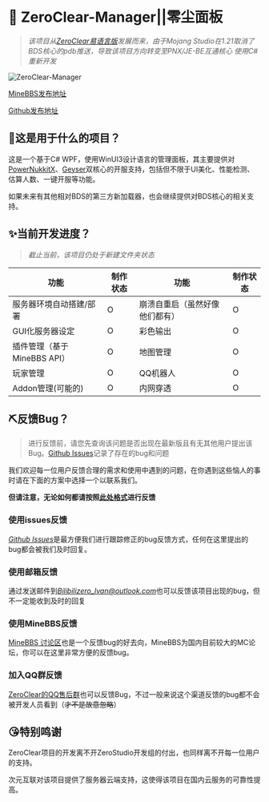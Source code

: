 # 🚀 ZeroClear-Manager||零尘面板
>*该项目从[ZeroClear易语言版](https://github.com/Litezero/ZeroClear-Manager)发展而来，由于Mojang Studio在1.21取消了BDS核心的pdb推送，导致该项目方向转变至PNX/JE-BE互通核心*
>*使用C#重新开发*

![ZeroClear-Manager](https://socialify.git.ci/Litezero/ZeroClear-Manager-Net/image?description=1&descriptionEditable=%E6%96%B0%E6%97%B6%E4%BB%A3BDS%E6%9C%8D%E5%8A%A1%E5%99%A8%E7%AE%A1%E7%90%86%E9%9D%A2%E6%9D%BF&font=Raleway&forks=1&issues=1&language=1&logo=https%3A%2F%2Fs1.ax1x.com%2F2022%2F11%2F11%2FzCmh0e.png&name=1&pattern=Floating%20Cogs&pulls=1&stargazers=1&theme=Light)

[MineBBS发布地址](https://www.minebbs.com/resources/zeroclear-bds.1820/)

[Github发布地址](https://github.com/Litezero/ZeroClear-Manager-Net/)


## 🤔这是用于什么的项目？

这是一个基于C# WPF，使用WinUI3设计语言的管理面板，其主要提供对[PowerNukkitX](https://github.com/PowerNukkitX/PowerNukkitX)、[Geyser](https://github.com/GeyserMC/Geyser)双核心的开服支持，包括但不限于UI美化、性能检测、估算人数、一键开服等功能。

如果未来有其他相对BDS的第三方新加载器，也会继续提供对BDS核心的相关支持。

## ✨当前开发进度？

> *截止当前，该项目仍处于新建文件夹状态*

| 功能 | 制作状态 | 功能 | 制作状态 |
| --- | --- | --- | --- |
| 服务器环境自动搭建/部署 | O | 崩溃自重启（虽然好像他们都有） | O |
| GUI化服务器设定 | O | 彩色输出 | O |
| 插件管理（基于MineBBS API） | O | 地图管理 | O |
| 玩家管理 | O | QQ机器人 | O |
| Addon管理(可能的) | O | 内网穿透 | O |

## ⛏反馈Bug？
>进行反馈前，请您先查询该问题是否出现在最新版且有无其他用户提出该Bug。[Github Issues](https://github.com/Litezero/ZeroClear-Manager-Net/issues)记录了存在的bug和问题

我们欢迎每一位用户反馈合理的需求和使用中遇到的问题，在你遇到这些恼人的事时请在下面的方案中选择一个以联系我们。

**但请注意，无论如何都请按照[此处格式](https://www.baidu.com)进行反馈**



### 使用issues反馈

[*Github Issues*](https://github.com/Litezero/ZeroClear-Manager-Net/issues)是最方便我们进行跟踪修正的bug反馈方式，任何在这里提出的bug都会被我们及时回复。

### 使用邮箱反馈

通过发送邮件到*Bilibilizero_lvan@outlook.com*也可以反馈该项目出现的bug，但不一定能收到及时的回复

### 使用MineBBS反馈
[MineBBS 讨论区](https://www.minebbs.com/zeroclear-bds.t5317/)也是一个反馈bug的好去向，MineBBS为国内目前较大的MC论坛，你可以在这里非常方便的反馈bug。

### 加入QQ群反馈
[ZeroClear的QQ售后群](https://qm.qq.com/q/OdBgLUXcgI)也可以反馈Bug，不过一般来说这个渠道反馈的bug都不会被开发人员看到（~~才不是故意忽略~~）

## 😘特别鸣谢

ZeroClear项目的开发离不开ZeroStudio开发组的付出，也同样离不开每一位用户的支持。

次元互联对该项目提供了服务器云端支持，这使得该项目在国内云服务的可靠性提高。
